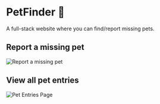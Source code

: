 # PetFinder 🐶
A full-stack website where you can find/report missing pets.

## Report a missing pet
![Report a missing pet](https://i.imgur.com/miWO3Yw.jpg)

## View all pet entries
![Pet Entries Page](https://i.imgur.com/7E7ON9A.jpg)
